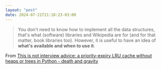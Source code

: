 ```yaml
---
layout: "post"
date: 2024-07-21T21:18:23-03:00
---
```


> You don't need to know how to implement all the data structures, that's what (software) libraries and Wikipedia are for (and for that matter, book libraries too). However, it is useful to have an idea of **what's available and when to use it**.

From [This is not interview advice: a priority-expiry LRU cache without heaps or trees in Python - death and gravity](https://death.andgravity.com/lru-cache)
